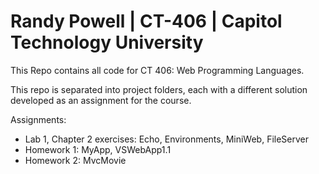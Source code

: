 # Randy Powell | CT-406 | Capitol Technology University
This Repo contains all code for CT 406: Web Programming Languages.

This repo is separated into project folders, each with a different solution developed as an assignment for the course.

Assignments:
* Lab 1, Chapter 2 exercises: Echo, Environments, MiniWeb, FileServer
* Homework 1: MyApp, VSWebApp1.1
* Homework 2: MvcMovie
